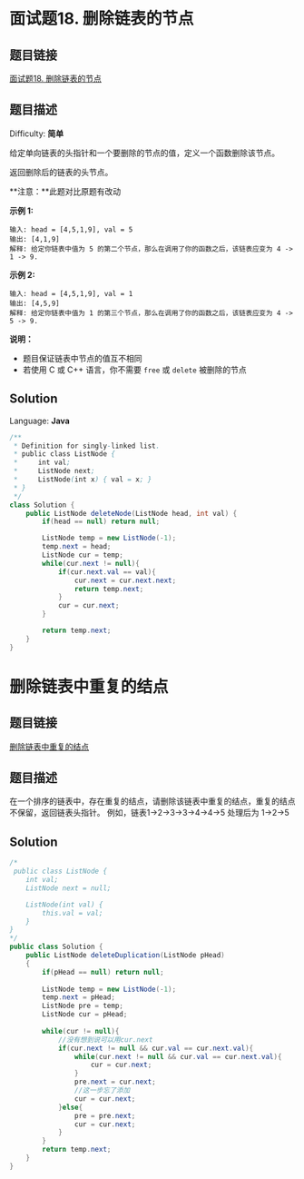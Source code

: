 # 面试题18. 删除链表的节点

## 题目链接

[面试题18\. 删除链表的节点](https://leetcode-cn.com/problems/shan-chu-lian-biao-de-jie-dian-lcof/)

## 题目描述

Difficulty: **简单**

给定单向链表的头指针和一个要删除的节点的值，定义一个函数删除该节点。

返回删除后的链表的头节点。

**注意：**此题对比原题有改动

**示例 1:**

```
输入: head = [4,5,1,9], val = 5
输出: [4,1,9]
解释: 给定你链表中值为 5 的第二个节点，那么在调用了你的函数之后，该链表应变为 4 -> 1 -> 9.
```

**示例 2:**

```
输入: head = [4,5,1,9], val = 1
输出: [4,5,9]
解释: 给定你链表中值为 1 的第三个节点，那么在调用了你的函数之后，该链表应变为 4 -> 5 -> 9.
```

**说明：**

* 题目保证链表中节点的值互不相同
* 若使用 C 或 C++ 语言，你不需要 `free` 或 `delete` 被删除的节点


## Solution

Language: **Java**

```java
​/**
 * Definition for singly-linked list.
 * public class ListNode {
 *     int val;
 *     ListNode next;
 *     ListNode(int x) { val = x; }
 * }
 */
class Solution {
    public ListNode deleteNode(ListNode head, int val) {
        if(head == null) return null;

        ListNode temp = new ListNode(-1);
        temp.next = head;
        ListNode cur = temp;
        while(cur.next != null){
            if(cur.next.val == val){
                cur.next = cur.next.next;
                return temp.next;
            }
            cur = cur.next;
        }

        return temp.next;
    }
}
```

# 删除链表中重复的结点

## 题目链接

[删除链表中重复的结点]()

## 题目描述

在一个排序的链表中，存在重复的结点，请删除该链表中重复的结点，重复的结点不保留，返回链表头指针。 例如，链表1->2->3->3->4->4->5 处理后为 1->2->5

## Solution 

```java
/*
 public class ListNode {
    int val;
    ListNode next = null;

    ListNode(int val) {
        this.val = val;
    }
}
*/
public class Solution {
    public ListNode deleteDuplication(ListNode pHead)
    {
        if(pHead == null) return null;
        
        ListNode temp = new ListNode(-1);
        temp.next = pHead;
        ListNode pre = temp;
        ListNode cur = pHead;
        
        while(cur != null){
            //没有想到说可以用cur.next
            if(cur.next != null && cur.val == cur.next.val){
                while(cur.next != null && cur.val == cur.next.val){
                    cur = cur.next;
                }
                pre.next = cur.next;
                //这一步忘了添加
                cur = cur.next;
            }else{
                pre = pre.next;
                cur = cur.next;
            }
        }
        return temp.next;
    }
}
```
